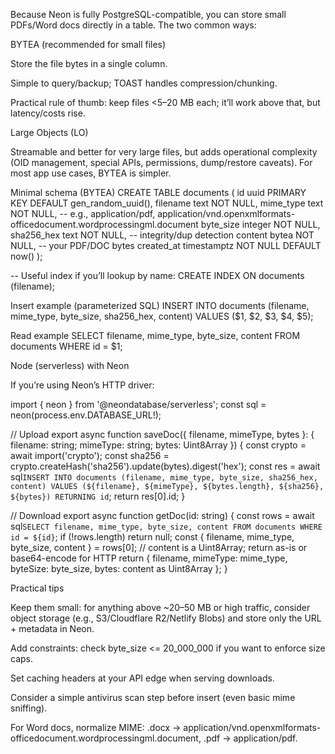 Because Neon is fully PostgreSQL-compatible, you can store small PDFs/Word docs directly in a table. The two common ways:

BYTEA (recommended for small files)

Store the file bytes in a single column.

Simple to query/backup; TOAST handles compression/chunking.

Practical rule of thumb: keep files <5–20 MB each; it’ll work above that, but latency/costs rise.

Large Objects (LO)

Streamable and better for very large files, but adds operational complexity (OID management, special APIs, permissions, dump/restore caveats). For most app use cases, BYTEA is simpler.

Minimal schema (BYTEA)
CREATE TABLE documents (
  id            uuid PRIMARY KEY DEFAULT gen_random_uuid(),
  filename      text NOT NULL,
  mime_type     text NOT NULL,        -- e.g., application/pdf, application/vnd.openxmlformats-officedocument.wordprocessingml.document
  byte_size     integer NOT NULL,
  sha256_hex    text NOT NULL,        -- integrity/dup detection
  content       bytea NOT NULL,       -- your PDF/DOC bytes
  created_at    timestamptz NOT NULL DEFAULT now()
);

-- Useful index if you’ll lookup by name:
CREATE INDEX ON documents (filename);

Insert example (parameterized SQL)
INSERT INTO documents (filename, mime_type, byte_size, sha256_hex, content)
VALUES ($1, $2, $3, $4, $5);

Read example
SELECT filename, mime_type, byte_size, content
FROM documents
WHERE id = $1;

Node (serverless) with Neon

If you’re using Neon’s HTTP driver:

import { neon } from '@neondatabase/serverless';
const sql = neon(process.env.DATABASE_URL!);

// Upload
export async function saveDoc({ filename, mimeType, bytes }: { filename: string; mimeType: string; bytes: Uint8Array }) {
  const crypto = await import('crypto');
  const sha256 = crypto.createHash('sha256').update(bytes).digest('hex');
  const res = await sql`
    INSERT INTO documents (filename, mime_type, byte_size, sha256_hex, content)
    VALUES (${filename}, ${mimeType}, ${bytes.length}, ${sha256}, ${bytes})
    RETURNING id
  `;
  return res[0].id;
}

// Download
export async function getDoc(id: string) {
  const rows = await sql`SELECT filename, mime_type, byte_size, content FROM documents WHERE id = ${id}`;
  if (!rows.length) return null;
  const { filename, mime_type, byte_size, content } = rows[0];
  // content is a Uint8Array; return as-is or base64-encode for HTTP
  return { filename, mimeType: mime_type, byteSize: byte_size, bytes: content as Uint8Array };
}

Practical tips

Keep them small: for anything above ~20–50 MB or high traffic, consider object storage (e.g., S3/Cloudflare R2/Netlify Blobs) and store only the URL + metadata in Neon.

Add constraints: check byte_size <= 20_000_000 if you want to enforce size caps.

Set caching headers at your API edge when serving downloads.

Consider a simple antivirus scan step before insert (even basic mime sniffing).

For Word docs, normalize MIME: .docx → application/vnd.openxmlformats-officedocument.wordprocessingml.document, .pdf → application/pdf.